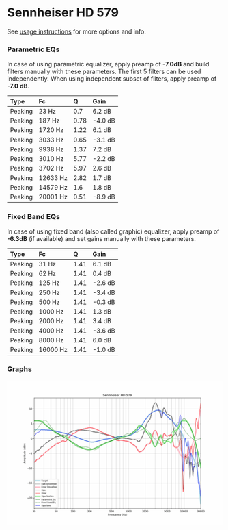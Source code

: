 # Sennheiser HD 579
See [usage instructions](https://github.com/jaakkopasanen/AutoEq#usage) for more options and info.

### Parametric EQs
In case of using parametric equalizer, apply preamp of **-7.0dB** and build filters manually
with these parameters. The first 5 filters can be used independently.
When using independent subset of filters, apply preamp of **-7.0 dB**.

| Type    | Fc       |    Q | Gain    |
|:--------|:---------|:-----|:--------|
| Peaking | 23 Hz    | 0.7  | 6.2 dB  |
| Peaking | 187 Hz   | 0.78 | -4.0 dB |
| Peaking | 1720 Hz  | 1.22 | 6.1 dB  |
| Peaking | 3033 Hz  | 0.65 | -3.1 dB |
| Peaking | 9938 Hz  | 1.37 | 7.2 dB  |
| Peaking | 3010 Hz  | 5.77 | -2.2 dB |
| Peaking | 3702 Hz  | 5.97 | 2.6 dB  |
| Peaking | 12633 Hz | 2.82 | 1.7 dB  |
| Peaking | 14579 Hz | 1.6  | 1.8 dB  |
| Peaking | 20001 Hz | 0.51 | -8.9 dB |

### Fixed Band EQs
In case of using fixed band (also called graphic) equalizer, apply preamp of **-6.3dB**
(if available) and set gains manually with these parameters.

| Type    | Fc       |    Q | Gain    |
|:--------|:---------|:-----|:--------|
| Peaking | 31 Hz    | 1.41 | 6.1 dB  |
| Peaking | 62 Hz    | 1.41 | 0.4 dB  |
| Peaking | 125 Hz   | 1.41 | -2.6 dB |
| Peaking | 250 Hz   | 1.41 | -3.4 dB |
| Peaking | 500 Hz   | 1.41 | -0.3 dB |
| Peaking | 1000 Hz  | 1.41 | 1.3 dB  |
| Peaking | 2000 Hz  | 1.41 | 3.4 dB  |
| Peaking | 4000 Hz  | 1.41 | -3.6 dB |
| Peaking | 8000 Hz  | 1.41 | 6.0 dB  |
| Peaking | 16000 Hz | 1.41 | -1.0 dB |

### Graphs
![](./Sennheiser%20HD%20579.png)